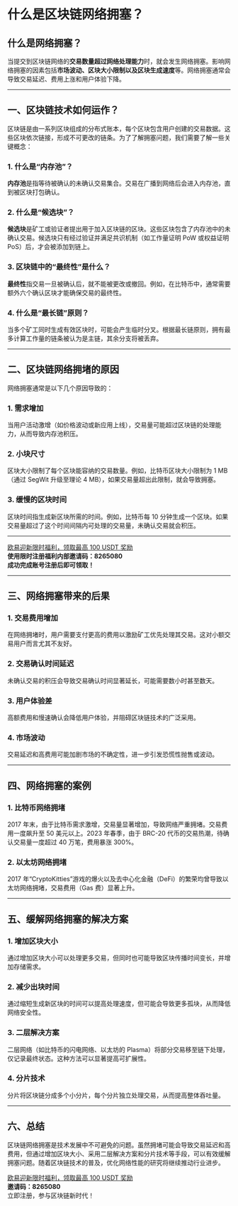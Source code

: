 # 什么是区块链网络拥塞？



## 什么是网络拥塞？

当提交到区块链网络的**交易数量超过网络处理能力**时，就会发生网络拥塞。影响网络拥塞的因素包括**市场波动、区块大小限制以及区块生成速度**等。网络拥塞通常会导致交易延迟、费用上涨和用户体验下降。

---

## 一、区块链技术如何运作？

区块链是由一系列区块组成的分布式账本，每个区块包含用户创建的交易数据。这些区块依次链接，形成不可更改的链条。为了了解拥塞问题，我们需要了解一些关键概念：

### 1. 什么是“内存池”？
**内存池**是指等待被确认的未确认交易集合。交易在广播到网络后会进入内存池，直到被区块打包确认。

### 2. 什么是“候选块”？
**候选块**是矿工或验证者提出用于加入区块链的区块。这些区块包含了内存池中的未确认交易。候选块只有经过验证并满足共识机制（如工作量证明 PoW 或权益证明 PoS）后，才会被添加到链上。

### 3. 区块链中的“最终性”是什么？
**最终性**指交易一旦被确认后，就不能被更改或撤回。例如，在比特币中，通常需要额外六个确认区块才能确保交易的最终性。

### 4. 什么是“最长链”原则？
当多个矿工同时生成有效区块时，可能会产生临时分叉。根据最长链原则，拥有最多计算工作量的链条被认为是主链，其余分支将被丢弃。

---

## 二、区块链网络拥堵的原因

网络拥塞通常是以下几个原因导致的：

### 1. **需求增加**
当用户活动激增（如价格波动或新应用上线），交易量可能超过区块链的处理能力，从而导致内存池积压。

### 2. **小块尺寸**
区块大小限制了每个区块能容纳的交易数量。例如，比特币区块大小限制为 1 MB（通过 SegWit 升级至理论 4 MB），如果交易量超出此限制，就会导致拥塞。

### 3. **缓慢的区块时间**
区块时间指生成新区块所需的时间。例如，比特币每 10 分钟生成一个区块。如果交易量超过了这个时间间隔内可处理的交易量，未确认交易就会积压。

---
[欧易迎新限时福利，领取最高 100 USDT 奖励](https://bit.ly/OKXe)  
**使用限时注册福利内部邀请码：8265080**  
**成功完成账号注册后即可领取！**

---

## 三、网络拥塞带来的后果

### 1. **交易费用增加**
在网络拥堵时，用户需要支付更高的费用以激励矿工优先处理其交易。这对小额交易用户而言尤其不友好。

### 2. **交易确认时间延迟**
未确认交易的积压会导致交易确认时间显著延长，可能需要数小时甚至数天。

### 3. **用户体验差**
高额费用和慢速确认会降低用户体验，并阻碍区块链技术的广泛采用。

### 4. **市场波动**
交易延迟和高费用可能加剧市场的不确定性，进一步引发恐慌性抛售或波动。

---

## 四、网络拥塞的案例

### 1. **比特币网络拥堵**
2017 年末，由于比特币需求激增，交易量显著增加，导致网络严重拥堵。交易费用一度飙升至 50 美元以上。2023 年春季，由于 BRC-20 代币的交易热潮，待确认交易量一度超过 40 万笔，费用暴涨 300%。

### 2. **以太坊网络拥堵**
2017 年“CryptoKitties”游戏的爆火以及去中心化金融（DeFi）的繁荣均曾导致以太坊网络拥堵，交易费用（Gas 费）显著上升。

---

## 五、缓解网络拥塞的解决方案

### 1. **增加区块大小**
通过增加区块大小可以处理更多交易，但同时也可能导致区块传播时间变长，并增加存储需求。

### 2. **减少出块时间**
通过缩短生成新区块的时间可以提高处理速度，但可能会导致更多孤块，从而降低网络安全性。

### 3. **二层解决方案**
二层网络（如比特币的闪电网络、以太坊的 Plasma）将部分交易移至链下处理，仅记录最终状态。这种方法可以显著提高可扩展性。

### 4. **分片技术**
分片将区块链分成多个小分片，每个分片独立处理交易，从而提高整体吞吐量。

---

## 六、总结

区块链网络拥塞是技术发展中不可避免的问题。虽然拥堵可能会导致交易延迟和高费用，但通过增加区块大小、采用二层解决方案和分片技术等手段，可以有效缓解拥塞问题。随着区块链技术的普及，优化网络性能的研究将继续推动行业进步。

[欧易迎新限时福利，领取最高 100 USDT 奖励](https://bit.ly/OKXe)  
**邀请码：8265080**  
立即注册，参与区块链新时代！
